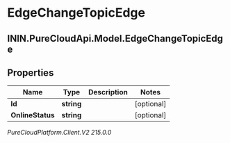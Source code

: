 # EdgeChangeTopicEdge

## ININ.PureCloudApi.Model.EdgeChangeTopicEdge

## Properties

|Name | Type | Description | Notes|
|------------ | ------------- | ------------- | -------------|
| **Id** | **string** |  | [optional] |
| **OnlineStatus** | **string** |  | [optional] |



_PureCloudPlatform.Client.V2 215.0.0_
